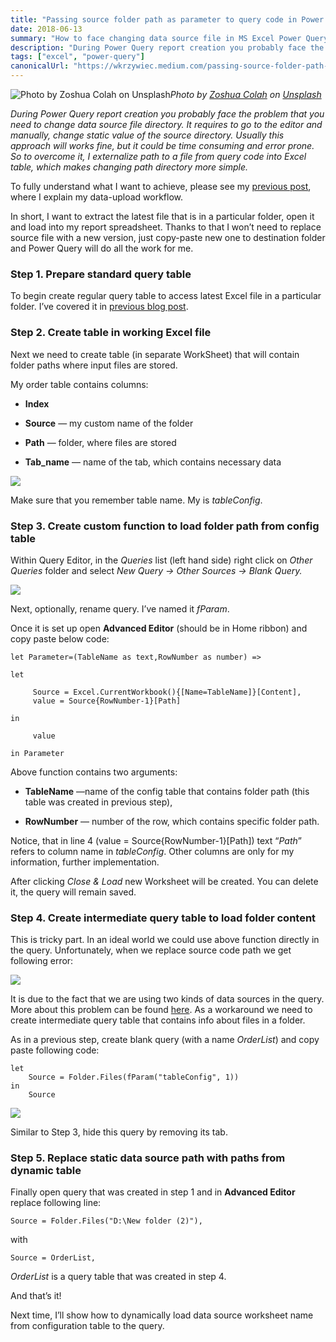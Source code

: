 ```yaml
---
title: "Passing source folder path as parameter to query code in Power Query"
date: 2018-06-13
summary: "How to face changing data source file in MS Excel Power Query"
description: "During Power Query report creation you probably face the problem that you need to change data source file directory. It requires to go to the editor and manually, change static value of the source directory. Usually this approach will works fine, but it could be time consuming and error prone. So to overcome it, I externalize path to a file from query code into Excel table, which makes changing path directory more simple"
tags: ["excel", "power-query"]
canonicalUrl: "https://wkrzywiec.medium.com/passing-source-folder-path-as-parameter-to-query-code-in-power-query-19ec60797d94"
---
```


![Photo by [Zoshua Colah](https://unsplash.com/@zoshuacolah?utm_source=medium&utm_medium=referral) on [Unsplash](https://unsplash.com?utm_source=medium&utm_medium=referral)](https://cdn-images-1.medium.com/max/9796/0*m87beTMJlJZgvk6t)*Photo by [Zoshua Colah](https://unsplash.com/@zoshuacolah?utm_source=medium&utm_medium=referral) on [Unsplash](https://unsplash.com?utm_source=medium&utm_medium=referral)*

*During Power Query report creation you probably face the problem that you need to change data source file directory. It requires to go to the editor and manually, change static value of the source directory. Usually this approach will works fine, but it could be time consuming and error prone. So to overcome it, I externalize path to a file from query code into Excel table, which makes changing path directory more simple.*

To fully understand what I want to achieve, please see my [previous post](https://medium.com/@wkrzywiec/getting-data-from-the-latest-file-in-a-folder-using-power-query-51dfa4bff711), where I explain my data-upload workflow.

In short, I want to extract the latest file that is in a particular folder, open it and load into my report spreadsheet. Thanks to that I won’t need to replace source file with a new version, just copy-paste new one to destination folder and Power Query will do all the work for me.

### Step 1. Prepare standard query table

To begin create regular query table to access latest Excel file in a particular folder. I’ve covered it in [previous blog post](https://medium.com/@wkrzywiec/getting-data-from-the-latest-file-in-a-folder-using-power-query-51dfa4bff711).

### Step 2. Create table in working Excel file

Next we need to create table (in separate WorkSheet) that will contain folder paths where input files are stored.

My order table contains columns:

* **Index**

* **Source** — my custom name of the folder

* **Path** — folder, where files are stored

* **Tab_name** — name of the tab, which contains necessary data

![](https://cdn-images-1.medium.com/max/2000/1*hr0IW52MZEHJ9EbD8OOD5g.png)

Make sure that you remember table name. My is *tableConfig*.

### Step 3. Create custom function to load folder path from config table

Within Query Editor, in the *Queries* list (left hand side) right click on *Other Queries* folder and select *New Query -> Other Sources -> Blank Query.*

![](https://cdn-images-1.medium.com/max/2000/1*FLTMQ4xXjTVm5bK65ndrZQ.png)

Next, optionally, rename query. I’ve named it *fParam*.

Once it is set up open **Advanced Editor** (should be in Home ribbon) and copy paste below code:

    let Parameter=(TableName as text,RowNumber as number) =>

    let

         Source = Excel.CurrentWorkbook(){[Name=TableName]}[Content],
         value = Source{RowNumber-1}[Path]

    in

         value

    in Parameter

Above function contains two arguments:

* **TableName** —name of the config table that contains folder path (this table was created in previous step),

* **RowNumber** — number of the row, which contains specific folder path.

Notice, that in line 4 (value = Source{RowNumber-1}[Path]) text “*Path*” refers to column name in *tableConfig*. Other columns are only for my information, further implementation.

After clicking *Close & Load* new Worksheet will be created. You can delete it, the query will remain saved.

### Step 4. Create intermediate query table to load folder content

This is tricky part. In an ideal world we could use above function directly in the query. Unfortunately, when we replace source code path we get following error:

![](https://cdn-images-1.medium.com/max/2344/1*hK_NU8ZWR6TQwn3XDpORfw.png)

It is due to the fact that we are using two kinds of data sources in the query. More about this problem can be found [here](https://www.excelguru.ca/blog/2015/03/11/power-query-errors-please-rebuild-this-data-combination/). As a workaround we need to create intermediate query table that contains info about files in a folder.

As in a previous step, create blank query (with a name *OrderList*) and copy paste following code:

    let
        Source = Folder.Files(fParam("tableConfig", 1))
    in
        Source

![](https://cdn-images-1.medium.com/max/3838/1*68ZMkI91xGEMiz9f0zp4vA.png)

Similar to Step 3, hide this query by removing its tab.

### Step 5. Replace static data source path with paths from dynamic table

Finally open query that was created in step 1 and in **Advanced Editor** replace following line:

    Source = Folder.Files("D:\New folder (2)"),

with

    Source = OrderList,

*OrderList* is a query table that was created in step 4.

And that’s it!

Next time, I’ll show how to dynamically load data source worksheet name from configuration table to the query.
